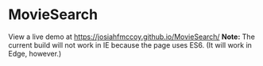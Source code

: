 # MovieSearch
View a live demo at <https://josiahfmccoy.github.io/MovieSearch/>
**Note:** The current build will not work in IE because the page uses ES6.  (It will work in Edge, however.)